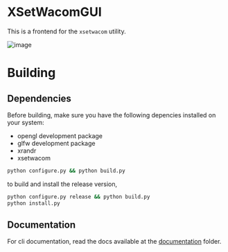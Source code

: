 # XSetWacomGUI

This is a frontend for the `xsetwacom` utility.

![image](https://github.com/user-attachments/assets/911f735e-d48d-4105-b63b-e0baadd2b07e)

# Building

## Dependencies

Before building, make sure you have the following depencies installed on your system:

* opengl development package
* glfw development package
* xrandr
* xsetwacom

```bash
python configure.py && python build.py
```

to build and install the release version,

```bash
python configure.py release && python build.py
python install.py
```

## Documentation

For cli documentation, read the docs available at the [documentation](documentation/) folder.
